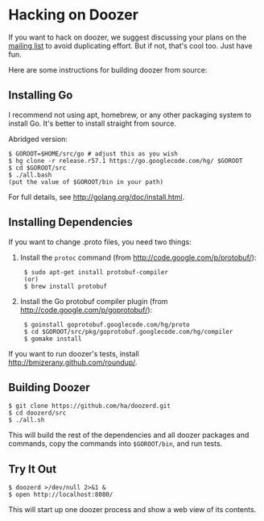 # Hacking on Doozer

If you want to hack on doozer, we suggest discussing your plans on the
[mailing list][mail] to avoid duplicating effort.
But if not, that's cool too.  Just have fun.

Here are some instructions for building doozer from source:

## Installing Go

I recommend not using apt, homebrew, or any other packaging system to install
Go. It's better to install straight from source.

Abridged version:

    $ GOROOT=$HOME/src/go # adjust this as you wish
    $ hg clone -r release.r57.1 https://go.googlecode.com/hg/ $GOROOT
    $ cd $GOROOT/src
    $ ./all.bash
    (put the value of $GOROOT/bin in your path)

For full details, see <http://golang.org/doc/install.html>.

## Installing Dependencies

If you want to change .proto files, you need two things:

1. Install the `protoc` command (from <http://code.google.com/p/protobuf/>):

        $ sudo apt-get install protobuf-compiler
        (or)
        $ brew install protobuf

2. Install the Go protobuf compiler plugin (from <http://code.google.com/p/goprotobuf/>):

        $ goinstall goprotobuf.googlecode.com/hg/proto
        $ cd $GOROOT/src/pkg/goprotobuf.googlecode.com/hg/compiler
        $ gomake install

If you want to run doozer's tests, install
<http://bmizerany.github.com/roundup/>.

## Building Doozer

    $ git clone https://github.com/ha/doozerd.git
    $ cd doozerd/src
    $ ./all.sh

This will build the rest of the dependencies and
all doozer packages and commands,
copy the commands into `$GOROOT/bin`,
and run tests.

## Try It Out

    $ doozerd >/dev/null 2>&1 &
    $ open http://localhost:8080/

This will start up one doozer process and show a web view of its contents.

[mail]: https://groups.google.com/group/doozer
